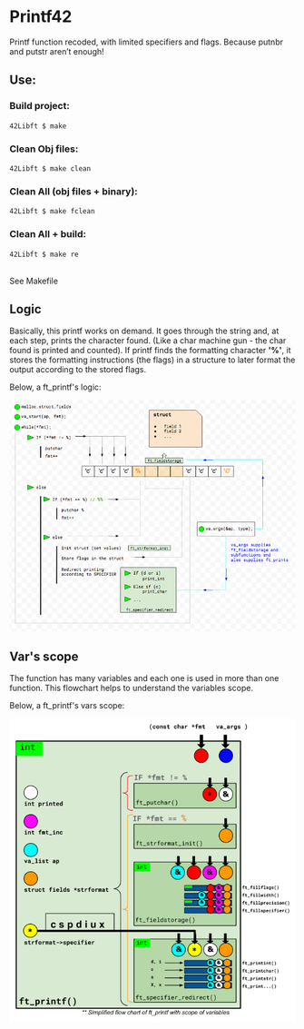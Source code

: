 # Printf42
Printf function recoded, with limited specifiers and flags. Because putnbr and putstr aren’t enough!

## Use:

### Build project:<br/>
```
42Libft $ make
```
### Clean Obj files:<br/>
```
42Libft $ make clean
```
### Clean All (obj files + binary):<br/>
```
42Libft $ make fclean
```
### Clean All + build:<br/>
```
42Libft $ make re
```

<br/>See Makefile<br/>
<h2><b>Logic</b></h2>

Basically, this printf works on demand. It goes through the string and, at each step, prints the character found. (Like a char machine gun - the char found is printed and counted).
If printf finds the formatting character <b>'%'</b>, it stores the formatting instructions (the flags) in a structure to later format the output according to the stored flags.

Below, a ft_printf's logic:


![printf_logic](imgs/printf_logic.png)

<h2><b>Var's scope</b></h2>

The function has many variables and each one is used in more than one function. This flowchart helps to understand the variables scope.

Below, a ft_printf's vars scope:


![printf_var_scope](imgs/printf_var_scope.png)
